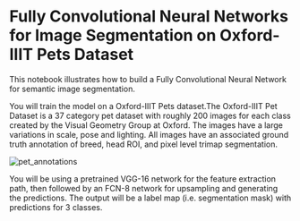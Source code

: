 # Fully Convolutional Neural Networks for Image Segmentation  on Oxford-IIIT Pets Dataset

This notebook illustrates how to build a Fully Convolutional Neural Network for semantic image segmentation.

You will train the model on a Oxford-IIIT Pets dataset.The Oxford-IIIT Pet Dataset is a 37 category pet dataset with roughly 200 images for each class created by the Visual Geometry Group at Oxford. The images have a large variations in scale, pose and lighting. All images have an associated ground truth annotation of breed, head ROI, and pixel level trimap segmentation.

![pet_annotations](https://user-images.githubusercontent.com/81853443/113475169-66260780-948d-11eb-8e69-125d9bbc0d9d.jpg)

You will be using a pretrained VGG-16 network for the feature extraction path, then followed by an FCN-8 network for upsampling and generating the predictions. The output will be a label map (i.e. segmentation mask) with predictions for 3 classes.
